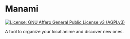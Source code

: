 # Manami

[![License: GNU Affero General Public License v3 (AGPLv3)](https://img.shields.io/badge/license-AGPLv3-blue.svg?style=flat-square)](http://www.gnu.org/licenses/agpl-3.0.de.html)

A tool to organize your local anime and discover new ones.
